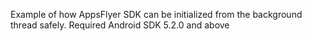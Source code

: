 Example of how AppsFlyer SDK can be initialized from the background thread safely. Required Android SDK 5.2.0 and above
